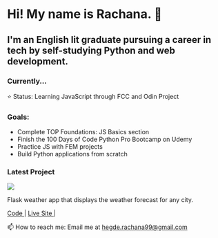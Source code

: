 # Hi! My name is Rachana. 👋

## I'm an English lit graduate pursuing a career in tech by self-studying Python and web development.

### Currently... 
⭐️ Status: Learning JavaScript through FCC and Odin Project <br />

### Goals:  
- Complete TOP Foundations: JS Basics section 
- Finish the 100 Days of Code Python Pro Bootcamp on Udemy
- Practice JS with FEM projects
- Build Python applications from scratch

### Latest Project
<img src ="https://github.com/rachanahegde/python-weather-app/blob/master/screenshots/weather_app_desktop_forecast_page_screenshot.png">

Flask weather app that displays the weather forecast for any city. 

<a href="https://github.com/rachanahegde/python-weather-app"> Code </a> | <a href="https://weatherly-forecast-app.herokuapp.com/"> Live Site </a> | 

📫 How to reach me: Email me at hegde.rachana99@gmail.com
